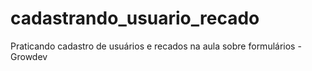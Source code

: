 # cadastrando_usuario_recado
Praticando cadastro de usuários e recados na aula sobre formulários - Growdev
